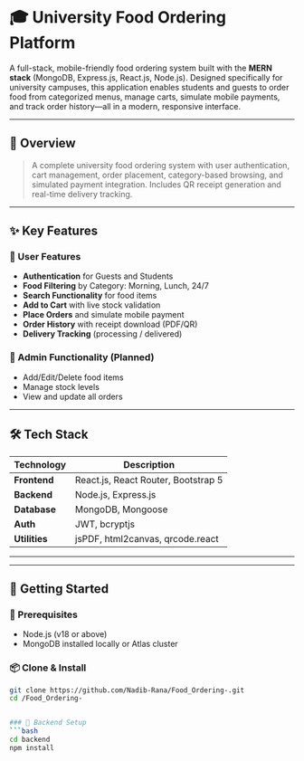 # 🎓 University Food Ordering Platform

A full-stack, mobile-friendly food ordering system built with the **MERN stack** (MongoDB, Express.js, React.js, Node.js). Designed specifically for university campuses, this application enables students and guests to order food from categorized menus, manage carts, simulate mobile payments, and track order history—all in a modern, responsive interface.

---

## 📌 Overview

> A complete university food ordering system with user authentication, cart management, order placement, category-based browsing, and simulated payment integration. Includes QR receipt generation and real-time delivery tracking.

---

## ✨ Key Features

### 👤 User Features
- **Authentication** for Guests and Students
- **Food Filtering** by Category: Morning, Lunch, 24/7
- **Search Functionality** for food items
- **Add to Cart** with live stock validation
- **Place Orders** and simulate mobile payment
- **Order History** with receipt download (PDF/QR)
- **Delivery Tracking** (processing / delivered)

### 🔐 Admin Functionality (Planned)
- Add/Edit/Delete food items
- Manage stock levels
- View and update all orders

---

## 🛠 Tech Stack

| Technology      | Description                      |
|----------------|----------------------------------|
| **Frontend**    | React.js, React Router, Bootstrap 5 |
| **Backend**     | Node.js, Express.js              |
| **Database**    | MongoDB, Mongoose                |
| **Auth**        | JWT, bcryptjs                    |
| **Utilities**   | jsPDF, html2canvas, qrcode.react |

---


---

## 🚀 Getting Started

### 🔧 Prerequisites

- Node.js (v18 or above)
- MongoDB installed locally or Atlas cluster

### 📦 Clone & Install

```bash
git clone https://github.com/Nadib-Rana/Food_Ordering-.git
cd /Food_Ordering-


### 🔁 Backend Setup
```bash
cd backend
npm install



